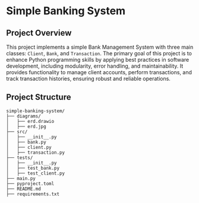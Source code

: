 # Simple Banking System

## Project Overview
This project implements a simple Bank Management System with three main classes: `Client`, `Bank`, and `Transaction`. The primary goal of this project is to enhance Python programming skills by applying best practices in software development, including modularity, error handling, and maintainability. It provides functionality to manage client accounts, perform transactions, and track transaction histories, ensuring robust and reliable operations.

## Project Structure
```plaintext
simple-banking-system/
├── diagrams/
│   ├── erd.drawio
│   ├── erd.jpg
├── src/
│   ├── __init__.py
│   ├── bank.py
│   ├── client.py
│   ├── transaction.py
├── tests/
│   ├── __init__.py
│   ├── test_bank.py
│   ├── test_client.py
├── main.py
├── pyproject.toml
├── README.md
├── requirements.txt
